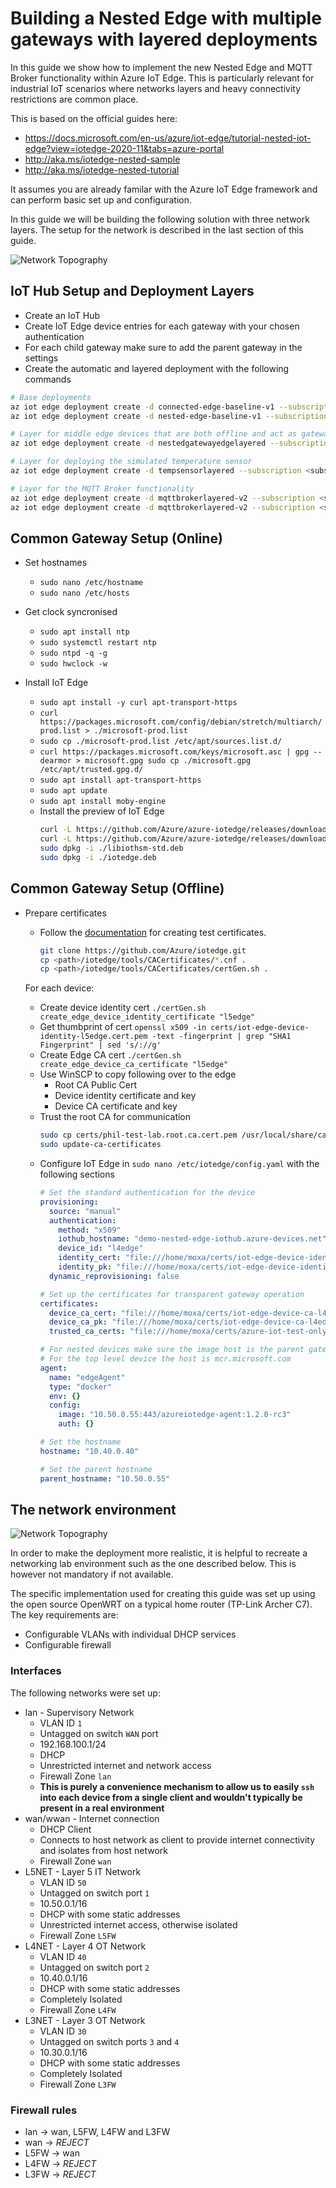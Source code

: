 # Building a Nested Edge with multiple gateways with layered deployments

In this guide we show how to implement the new Nested Edge and MQTT Broker functionality within Azure IoT Edge. This is particularly relevant for industrial IoT scenarios where networks layers and heavy connectivity restrictions are common place.

This is based on the official guides here: 
* https://docs.microsoft.com/en-us/azure/iot-edge/tutorial-nested-iot-edge?view=iotedge-2020-11&tabs=azure-portal
* http://aka.ms/iotedge-nested-sample
* http://aka.ms/iotedge-nested-tutorial

It assumes you are already familar with the Azure IoT Edge framework and can perform basic set up and configuration.

In this guide we will be building the following solution with three network layers. The setup for the network is described in the last section of this guide.

![Network Topography](network-topography.png)

## IoT Hub Setup and Deployment Layers

* Create an IoT Hub
* Create IoT Edge device entries for each gateway with your chosen authentication
* For each child gateway make sure to add the parent gateway in the settings
* Create the automatic and layered deployment with the following commands
```bash
# Base deployments
az iot edge deployment create -d connected-edge-baseline-v1 --subscription <subscription id> -n <iot hub name> --content ./manifests/base.topedge.deployment.manifest.json --target-condition "tags.topnestededge=true" --priority 100
az iot edge deployment create -d nested-edge-baseline-v1 --subscription <subscription id> -n <iot hub name> --content ./manifests/base.nestededge.deployment.manifest.json --target-condition "tags.nestedEdge=true" --priority 100

# Layer for middle edge devices that are both offline and act as gateways
az iot edge deployment create -d nestedgatewayedgelayered --subscription <subscription id> -n <iot hub name> --content ./manifests/nestedgateway.layered.deployment.manifest.json --target-condition "tags.nestedgateway=true" --layered --priority 200

# Layer for deploying the simulated temperature sensor
az iot edge deployment create -d tempsensorlayered --subscription <subscription id> -n <iot hub name> --content tempsensor.layered.deployment.manifest.json --target-condition "tags.tempsensor=true" --layered --priority 200

# Layer for the MQTT Broker functionality
az iot edge deployment create -d mqttbrokerlayered-v2 --subscription <subscription id> -n <iot hub name> --content ./manifests/layer.mqttbroker.deployment.manifest.json --target-condition "tags.mqttbroker=true" --layered --priority 300
az iot edge deployment create -d mqttbrokerlayered-v2 --subscription <subscription id> -n <iot hub name> --content ./manifests/layer.mqttbroker.deployment.manifest.json --target-condition "tags.mqttbride=true" --layered --priority 301
```

## Common Gateway Setup (Online)

* Set hostnames 
  * `sudo nano /etc/hostname`
  * `sudo nano /etc/hosts`

* Get clock syncronised
  * `sudo apt install ntp`
  * `sudo systemctl restart ntp`
  * `sudo ntpd -q -g`
  * `sudo hwclock -w`

* Install IoT Edge
  * `sudo apt install -y curl apt-transport-https`
  * `curl https://packages.microsoft.com/config/debian/stretch/multiarch/prod.list > ./microsoft-prod.list`
  * `sudo cp ./microsoft-prod.list /etc/apt/sources.list.d/`
  * `curl https://packages.microsoft.com/keys/microsoft.asc | gpg --dearmor > microsoft.gpg
sudo cp ./microsoft.gpg /etc/apt/trusted.gpg.d/`
  * `sudo apt install apt-transport-https`  
  * `sudo apt update`
  * `sudo apt install moby-engine`
  * Install the preview of IoT Edge
    ```bash
    curl -L https://github.com/Azure/azure-iotedge/releases/download/1.2.0-rc1/libiothsm-std_1.2.0_rc1-1-1_debian9_armhf.deb -o libiothsm-std.deb
    curl -L https://github.com/Azure/azure-iotedge/releases/download/1.2.0-rc1/iotedge_1.2.0_rc1-1_debian9_armhf.deb -o iotedge.deb
    sudo dpkg -i ./libiothsm-std.deb
    sudo dpkg -i ./iotedge.deb
    ```

## Common Gateway Setup (Offline)

* Prepare certificates
  * Follow the [documentation](https://docs.microsoft.com/en-us/azure/iot-edge/how-to-create-test-certificates) for creating test certificates.

    ```bash
    git clone https://github.com/Azure/iotedge.git
    cp <path>/iotedge/tools/CACertificates/*.cnf .
    cp <path>/iotedge/tools/CACertificates/certGen.sh .
    ```
  
  For each device:
  * Create device identity cert `./certGen.sh create_edge_device_identity_certificate "l5edge"`
  * Get thumbprint of cert `openssl x509 -in certs/iot-edge-device-identity-l5edge.cert.pem -text -fingerprint | grep "SHA1 Fingerprint" | sed 's/://g'`
  * Create Edge CA cert `./certGen.sh create_edge_device_ca_certificate "l5edge"`
  * Use WinSCP to copy following over to the edge
    * Root CA Public Cert
    * Device identity certificate and key
    * Device CA certificate and key
  * Trust the root CA for communication
    ```bash
    sudo cp certs/phil-test-lab.root.ca.cert.pem /usr/local/share/ca-certificates/phil-test-lab.root.ca.cert.pem.crt
    sudo update-ca-certificates
    ```
  * Configure IoT Edge in `sudo nano /etc/iotedge/config.yaml` with the following sections
    ```yaml
    # Set the standard authentication for the device
    provisioning:
      source: "manual"
      authentication:
        method: "x509"
        iothub_hostname: "demo-nested-edge-iothub.azure-devices.net"
        device_id: "l4edge"
        identity_cert: "file:///home/moxa/certs/iot-edge-device-identity-l4edge.cert.pem"
        identity_pk: "file:///home/moxa/certs/iot-edge-device-identity-l4edge.key.pem"
      dynamic_reprovisioning: false

    # Set up the certificates for transparent gateway operation
    certificates:
      device_ca_cert: "file:///home/moxa/certs/iot-edge-device-ca-l4edge-full-chain.cert.pem"
      device_ca_pk: "file:///home/moxa/certs/iot-edge-device-ca-l4edge.key.pem"
      trusted_ca_certs: "file:///home/moxa/certs/azure-iot-test-only.root.ca.cert.pem"

    # For nested devices make sure the image host is the parent gateway.
    # For the top level device the host is mcr.microsoft.com
    agent:
      name: "edgeAgent"
      type: "docker"
      env: {}
      config:
        image: "10.50.0.55:443/azureiotedge-agent:1.2.0-rc3"
        auth: {}

    # Set the hostname
    hostname: "10.40.0.40"

    # Set the parent hostname
    parent_hostname: "10.50.0.55"
    ```

## The network environment

![Network Topography](network-topography.png)

In order to make the deployment more realistic, it is helpful to recreate a networking lab environment such as the one described below. This is however not mandatory if not available.

The specific implementation used for creating this guide was set up using the open source OpenWRT on a typical home router (TP-Link Archer C7). The key requirements are:

* Configurable VLANs with individual DHCP services
* Configurable firewall

### Interfaces

The following networks were set up:
* lan - Supervisory Network
    * VLAN ID `1`
    * Untagged on switch `WAN` port
    * 192.168.100.1/24
    * DHCP
    * Unrestricted internet and network access
    * Firewall Zone `lan`
    * **This is purely a convenience mechanism to allow us to easily `ssh` into each device from a single client and wouldn't typically be present in a real environment**
* wan/wwan - Internet connection
    * DHCP Client
    * Connects to host network as client to provide internet connectivity and isolates from host network
    * Firewall Zone `wan`
* L5NET - Layer 5 IT Network
    * VLAN ID `50`
    * Untagged on switch port `1`
    * 10.50.0.1/16
    * DHCP with some static addresses
    * Unrestricted internet access, otherwise isolated
    * Firewall Zone `L5FW`
* L4NET - Layer 4 OT Network
    * VLAN ID `40`
    * Untagged on switch port `2`
    * 10.40.0.1/16
    * DHCP with some static addresses
    * Completely Isolated
    * Firewall Zone `L4FW`
* L3NET - Layer 3 OT Network
    * VLAN ID `30`
    * Untagged on switch ports `3` and `4`
    * 10.30.0.1/16
    * DHCP with some static addresses
    * Completely Isolated
    * Firewall Zone `L3FW`

### Firewall rules
  * lan -> wan, L5FW, L4FW and L3FW
  * wan -> *REJECT*
  * L5FW -> wan
  * L4FW -> *REJECT*
  * L3FW -> *REJECT*
